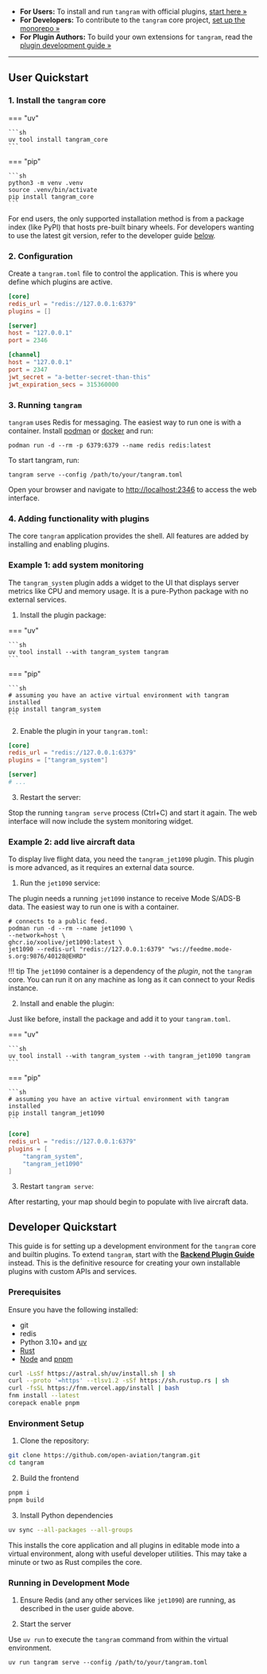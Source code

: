 - **For Users:** To install and run `tangram` with official plugins, [start here &raquo;](#user-quickstart)
- **For Developers:** To contribute to the `tangram` core project, [set up the monorepo &raquo;](#developer-quickstart)
- **For Plugin Authors:** To build your own extensions for `tangram`, read the [plugin development guide &raquo;](./plugins/backend.md)

---

## User Quickstart

### 1. Install the `tangram` core

=== "uv"

    ```sh
    uv tool install tangram_core
    ```

=== "pip"

    ```sh
    python3 -m venv .venv
    source .venv/bin/activate
    pip install tangram_core
    ```

For end users, the only supported installation method is from a package index (like PyPI) that hosts pre-built binary wheels. For developers wanting to use the latest git version, refer to the developer guide [below](#developer-quickstart).

### 2. Configuration

Create a `tangram.toml` file to control the application. This is where you define which plugins are active.

```toml
[core]
redis_url = "redis://127.0.0.1:6379"
plugins = []

[server]
host = "127.0.0.1"
port = 2346

[channel]
host = "127.0.0.1"
port = 2347
jwt_secret = "a-better-secret-than-this"
jwt_expiration_secs = 315360000
```

### 3. Running `tangram`

`tangram` uses Redis for messaging. The easiest way to run one is with a container.
Install [podman](https://podman.io/docs/installation) or [docker](https://docs.docker.com/engine/install/) and run:

```shell
podman run -d --rm -p 6379:6379 --name redis redis:latest
```

To start tangram, run:

```shell
tangram serve --config /path/to/your/tangram.toml
```

Open your browser and navigate to <http://localhost:2346> to access the web interface.

### 4. Adding functionality with plugins

The core `tangram` application provides the shell. All features are added by installing and enabling plugins.

### Example 1: add system monitoring

The `tangram_system` plugin adds a widget to the UI that displays server metrics like CPU and memory usage. It is a pure-Python package with no external services.

1. Install the plugin package:

=== "uv"

    ```sh
    uv tool install --with tangram_system tangram
    ```

=== "pip"

    ```sh
    # assuming you have an active virtual environment with tangram installed
    pip install tangram_system
    ```

2. Enable the plugin in your `tangram.toml`:

```toml hl_lines="3"
[core]
redis_url = "redis://127.0.0.1:6379"
plugins = ["tangram_system"]

[server]
# ...
```

3. Restart the server:

Stop the running `tangram serve` process (Ctrl+C) and start it again. The web interface will now include the system monitoring widget.

### Example 2: add live aircraft data

To display live flight data, you need the `tangram_jet1090` plugin. This plugin is more advanced, as it requires an external data source.

1. Run the `jet1090` service:

The plugin needs a running `jet1090` instance to receive Mode S/ADS-B data. The easiest way to run one is with a container.

```shell
# connects to a public feed.
podman run -d --rm --name jet1090 \
--network=host \
ghcr.io/xoolive/jet1090:latest \
jet1090 --redis-url "redis://127.0.0.1:6379" "ws://feedme.mode-s.org:9876/40128@EHRD"
```
!!! tip
    The `jet1090` container is a dependency of the *plugin*, not the `tangram` core. You can run it on any machine as long as it can connect to your Redis instance.

2. Install and enable the plugin:

Just like before, install the package and add it to your `tangram.toml`.

=== "uv"

    ```sh
    uv tool install --with tangram_system --with tangram_jet1090 tangram
    ```

=== "pip"

    ```sh
    # assuming you have an active virtual environment with tangram installed
    pip install tangram_jet1090
    ```

```toml hl_lines="4"
[core]
redis_url = "redis://127.0.0.1:6379"
plugins = [
    "tangram_system",
    "tangram_jet1090"
]
```

3. Restart `tangram serve`:

After restarting, your map should begin to populate with live aircraft data.

## Developer Quickstart

This guide is for setting up a development environment for the `tangram` core and builtin plugins.
To extend `tangram`, start with the [**Backend Plugin Guide**](./plugins/backend.md) instead. This is the definitive resource for creating your own installable plugins with custom APIs and services.

### Prerequisites

Ensure you have the following installed:

- git
- redis
- Python 3.10+ and [uv](https://docs.astral.sh/uv/getting-started/installation/)
- [Rust](https://www.rust-lang.org/tools/install)
- [Node](https://nodejs.org/) and [pnpm](https://pnpm.io/)

```sh
curl -LsSf https://astral.sh/uv/install.sh | sh
curl --proto '=https' --tlsv1.2 -sSf https://sh.rustup.rs | sh
curl -fsSL https://fnm.vercel.app/install | bash
fnm install --latest
corepack enable pnpm
```
<!-- TODO clarify what how exactly is the frontend installed - does it support HMR? -->

### Environment Setup

1. Clone the repository:

```sh
git clone https://github.com/open-aviation/tangram.git
cd tangram
```

2. Build the frontend

```sh
pnpm i
pnpm build
```

3. Install Python dependencies

```sh
uv sync --all-packages --all-groups
```
This installs the core application and all plugins in editable mode into a virtual environment, along with useful developer utilities. This may take a minute or two as Rust compiles the core.

### Running in Development Mode

1. Ensure Redis (and any other services like `jet1090`) are running, as described in the user guide above.

2. Start the server

Use `uv run` to execute the `tangram` command from within the virtual environment.

```shell
uv run tangram serve --config /path/to/your/tangram.toml
```
